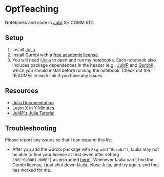 # OptTeaching

Notebooks and code in [Julia](https://julialang.org/) for COMM 612.

## Setup

1. Install [Julia](https://julialang.org/downloads/).
2. Install Gurobi with a [free academic license](https://www.gurobi.com/features/academic-named-user-license/).
3. You will need [IJulia](https://github.com/JuliaLang/IJulia.jl) to open and run my notebooks. Each notebook also includes package dependences in the header (e.g., [JuMP](https://github.com/jump-dev/JuMP.jl) and [Gurobi](https://github.com/jump-dev/Gurobi.jl)), which you should install before running the notebook. Check out the READMEs in each link if you have any issues.

## Resources

* [Julia Documentation](https://docs.julialang.org/en/v1/)
* [Learn X in Y Minutes](https://learnxinyminutes.com/docs/julia/)
* [JuMP's Julia Tutorial](https://jump.dev/JuMP.jl/stable/tutorials/getting_started/getting_started_with_julia/)

## Troubleshooting

Please report any issues so that I can expand this list.

- After you add the Gurobi package with `Pkg.add("Gurobi")`, IJulia may not be able to find your license at first (even after setting `ENV["GUROBI_HOME"]` as instructed [here](https://github.com/jump-dev/Gurobi.jl)). Whenever IJulia can't find the Gurobi license, I just shut down IJulia, close Julia, and try again, and that has worked for me.
  
